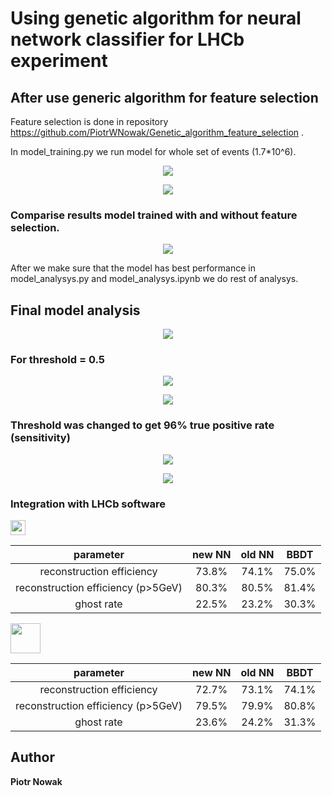 # Using genetic algorithm for neural network classifier for LHCb experiment

## After use generic algorithm for feature selection
Feature selection is done in repository https://github.com/PiotrWNowak/Genetic_algorithm_feature_selection .

In model_training.py we run model for whole set of events (1.7*10^6).
<p align="center">
  <img src="https://github.com/PiotrWNowak/LHCb_track_classifier/raw/master/images/Figure_2.png">
</p>

<p align="center">
  <img src="https://github.com/PiotrWNowak/LHCb_track_classifier/raw/master/images/Figure_1.png">
</p>

### Comparise results model trained with and without feature selection.
<p align="center">
  <img src="https://github.com/PiotrWNowak/LHCb_track_classifier/raw/master/images/Figure_8.png">
</p>

After we make sure that the model has best performance in model_analysys.py and model_analysys.ipynb we do rest of analysys.


## Final model analysis

<p align="center">
  <img src="https://github.com/PiotrWNowak/LHCb_track_classifier/raw/master/images/Figure_9.png">
</p>

### For threshold = 0.5
<p align="center">
  <img src="https://github.com/PiotrWNowak/LHCb_track_classifier/raw/master/images/Figure_5.png">
</p>

<p align="center">
  <img src="https://github.com/PiotrWNowak/LHCb_track_classifier/raw/master/images/Figure_4.png">
</p>

### Threshold was changed to get 96% true positive rate (sensitivity)

<p align="center">
  <img src="https://github.com/PiotrWNowak/LHCb_track_classifier/raw/master/images/Figure_3.png">
</p>

<p align="center">
  <img src="https://github.com/PiotrWNowak/LHCb_track_classifier/raw/master/images/Figure_6.png">
</p>

### Integration with LHCb software

<p align="left">
  <img src="https://github.com/PiotrWNowak/LHCb_track_classifier/raw/master/images/1.png" width="24">
</p>

parameter | new NN | old NN | BBDT
:---: | :---: | :---: | :---:
reconstruction efficiency | 73.8% | 74.1% | 75.0%
reconstruction efficiency (p>5GeV) | 80.3% | 80.5% | 81.4%
ghost rate | 22.5% | 23.2% | 30.3%

<p align="left">
  <img src="https://github.com/PiotrWNowak/LHCb_track_classifier/raw/master/images/2.png" width="48">
</p>

parameter | new NN | old NN | BBDT
:---: | :---: | :---: | :---:
reconstruction efficiency | 72.7% | 73.1% | 74.1%
reconstruction efficiency (p>5GeV) | 79.5% | 79.9% | 80.8%
ghost rate | 23.6% | 24.2% | 31.3%

## Author

**Piotr Nowak**
